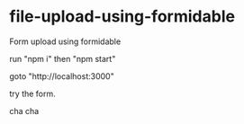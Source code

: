 # file-upload-using-formidable

Form upload using formidable

run "npm i"
then "npm start"

goto "http://localhost:3000"

try the form.

cha cha
